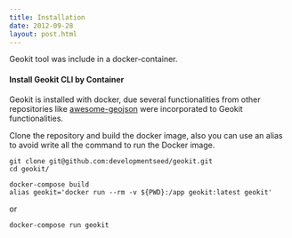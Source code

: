 ```yaml
---
title: Installation
date: 2012-09-28
layout: post.html
---
```


Geokit tool was include in a docker-container.

#### Install Geokit CLI by Container

Geokit is installed with docker, due several functionalities from other repositories like [awesome-geojson](https://github.com/tmcw/awesome-geojson) were incorporated to Geokit functionalities.

Clone the repository and build the docker image, also you can use an alias to avoid write all the command to run the Docker image. 

```
git clone git@github.com:developmentseed/geokit.git
cd geokit/
```
```
docker-compose build
alias geokit='docker run --rm -v ${PWD}:/app geokit:latest geokit'
```
or

```
docker-compose run geokit
```
